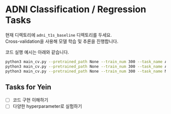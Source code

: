 # ADNI Classification / Regression Tasks

현재 디렉토리에 `adni_t1s_baseline` 디렉토리를 두세요.  
Cross-validation을 사용해 모델 학습 및 추론을 진행합니다.

코드 실행 예시는 아래와 같습니다.
```bash
python3 main_cv.py --pretrained_path None --train_num 300 --task_name AD/CN --layer_control tune_all --random_seed 0
python3 main_cv.py --pretrained_path None --train_num 300 --task_name AD/MCI --layer_control tune_all --random_seed 0
python3 main_cv.py --pretrained_path None --train_num 300 --task_name MCI/CN --layer_control tune_all --random_seed 0
```

## Tasks for Yein
- [ ] 코드 구현 이해하기
- [ ] 다양한 hyperparameter로 실험하기
